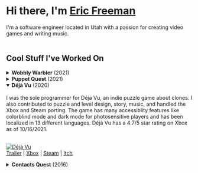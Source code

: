 # Hi there, I'm [Eric Freeman](http://eric.bz/)

I'm a software engineer located in Utah with a passion for creating video games and writing music.
<br /><br />
## Cool Stuff I've Worked On

<details>
  <summary><b>Wobbly Warbler</b> (2021)</summary>
<br>
  
A 2D fighting game made for Ludum Dare 49 in under three days. Wobbly Warbler features dynamic AI that gets more intelligent as you play the game, a deep combat system including multuiple attack speeds, interrupting enemy attacks, dodges, and full contorller support in game.

[![Wobbly Warbler](https://img.itch.zone/aW1hZ2UvMTIyMzQ0OS83MTM0MTI0LnBuZw==/original/YxjKyJ.png)]()
<br />
[Playthrough](https://www.youtube.com/watch?v=ML0ooIVgB94) | [Itch](https://ericfreeman.itch.io/wobbly-warbler)

</details>

<details>
  <summary><b>Puppet Quest</b> (2021)</summary>
<br>
  
A sidescrolling adventure game made in 13 hours for the 2021 GMTK game jam. Puppet Quest features controller support and full subtitles for the game.

[![Puppet Quest](https://img.itch.zone/aW1hZ2UvMTA4MTc1NS82MjAxOTQ5LnBuZw==/original/pQx%2BtA.png)]()
<br />
[Playthrough](https://www.youtube.com/watch?v=yyeYz4FhJ0k) | [Itch](https://ericfreeman.itch.io/puppet-quest)

</details>

<details open>
  <summary><b>Déjà Vu</b> (2020)</summary>
<br>
I was the sole programmer for Déjà Vu, an indie puzzle game about clones.  I also contributed to puzzle and level design, story, music, and handled the Xbox and Steam porting. The game has many accessiblity features like colorblind mode and dark mode for photosensitive players and has been localized in 13 different languages. Déjà Vu has a 4.7/5 star rating on Xbox as of 10/16/2021.
<br /><br />
  
[![Déjà Vu](https://steamcdn-a.akamaihd.net/steam/apps/843710/extras/clone_mechanic_2.gif)]()
<br />
[Trailer](https://www.youtube.com/watch?v=77evGtcUDIk) | [Xbox](https://www.microsoft.com/en-us/p/deja-vu/9p4xcv70lftp?) | [Steam](https://store.steampowered.com/app/843710/Dj_Vu/) | [Itch](https://ericfreeman.itch.io/deja-vu)

</details>

<details>
  <summary><b>Contacts Quest</b> (2016)</summary>
<br>
  
An FPS made in Unity3D for a 24 hour hackathon at work.  I used my [existing retro FPS project](https://github.com/EricFreeman/DungeonGame) as the base.  Contacts Quest was a 1-800 Contacts themed FPS in the vein of classic company branded shooters like Chex Quest.  You use bottles of contact solution to shoot at enemies with irritated eyes to calm them down.

[![Contacts Quest](https://img.itch.zone/aW1hZ2UvOTExMDgxLzUxNDk5NjMucG5n/original/WkoOSM.png)]()
<br />
[Trailer](https://www.youtube.com/watch?v=cBMMWZJqGdQ) | [Itch](https://ericfreeman.itch.io/contacts-quest) 

</details>
